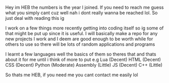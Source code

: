 Hey im HEB the numbers is the year I joined. If you need to reach me guess what you simply cant cuz well nah i dont really wanna be reached lol. So just deal with reading this ig

I work on a few things more recently getting into coding itself so ig some of that might be put up since it is useful.
I will basically make a repo for any new projects I work and I deem are good enough to be worth while for others to use so there will be lots of random applications and programs

I learnt a few languages well the basics of them so theres that and thats about it for me until i think of more to put
e.g 
Lua (Decent)
HTML (Decent)
CSS (Decent)
Python (Moderate)
Assembly (Little)
JS (Decent)
C++ (Little)

So thats me HEB, if you need me you cant contact me easily lol
